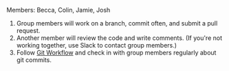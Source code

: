 Members: Becca, Colin, Jamie, Josh

1.  Group members will work on a branch, commit often, and submit a pull request.
2.  Another member will review the code and write comments.   (If you're not working together, use Slack to contact group members.)
3.  Follow [Git Workflow](https://github.com/chi-copperheads-2016/phase-3-guide/blob/chicago/resources/git-workflow.md#basic-git-flow) and check in with group members regularly about git commits.
